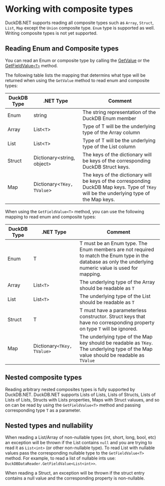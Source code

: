 # Working with composite types

DuckDB.NET supports reading all composite types such as `Array`, `Struct`, `List`, `Map` except the `Union` composite type. `Enum` type is supported as well. Writing composite types is not yet supported.

## Reading Enum and Composite types

You can read an Enum or composite type by calling the [GetValue](xref:DuckDB.NET.Data.DuckDBDataReader.GetValue(System.Int32)) or the [GetFieldValue`<T>`](xref:DuckDB.NET.Data.DuckDBDataReader.GetFieldValue``1(System.Int32)) method.

The following table lists the mapping that determins what type will be returned when using the `GetValue` method to read enum and composite types:

| DuckDB Type      | .NET Type| Comment |
|-----------------|----------------------|---|
| Enum        | string | The string representation of the DuckDB Enum member|
| Array | List<`T`> | Type of T will be the underlying type of the Array column|
| List        | List<`T`> | Type of T will be the underlying type of the List column|
| Struct | Dictionary<string, object> | The keys of the dictionary will be keys of the corresponding DuckDB Struct keys. |
| Map        | Dictionary<`TKey, TValue`> | The keys of the dictionary will be keys of the corresponding DuckDB Map keys. Type of `TKey` will be the underlying type of the Map keys.|

When using the `GetFieldValue<T>` method, you can use the following mapping to read enum and composite types:

| DuckDB Type      | .NET Type| Comment |
|-----------------|----------------------|---|
| Enum        | T | T must be an Enum type. The Enum members are not required to match the Enum type in the database as only the underlying numeric value is used for mapping.|
| Array | List`<T>` | The underlying type of the Array should be readable as `T`|
| List        | List`<T>` | The underlying type of the List should be readable as `T`|
| Struct | T | T must have a parameterless constructor. Struct keys that have no corresponding property on type `T` will be ignored.  |
| Map        | Dictionary`<TKey, TValue>` | The underlying type of the Map key should be readable as `TKey`. The underlying type of the Map value should be readable as `TValue`|

## Nested composite types

Reading arbitrary nested composites types is fully supported by DuckDB.NET. DuckDB.NET supports Lists of Lists, Lists of Structs, Lists of Lists of Lists, Structs with Lists properties, Maps with Struct valuues, and so on can be read by using the `GetFieldValue<T>` method and passing corresponding type `T` as a parameter.

## Nested types and nullability

When reading a List/Array of non-nullable types (int, short, long, bool, etc) an exception will be thrown if the List contains `null` and you are trying to read it as `List<int>` (or other non-nullable type). To read List with nullable values pass the corresponding nullable type to the `GetFieldValue<T>` method.  For example, to read a list of nullable ints use: `DuckDBDataReader.GetFieldValue<List<int>>`.

When reading a Struct, an exception will be thrown if the struct entry contains a null value and the corresponding property is non-nullable.
